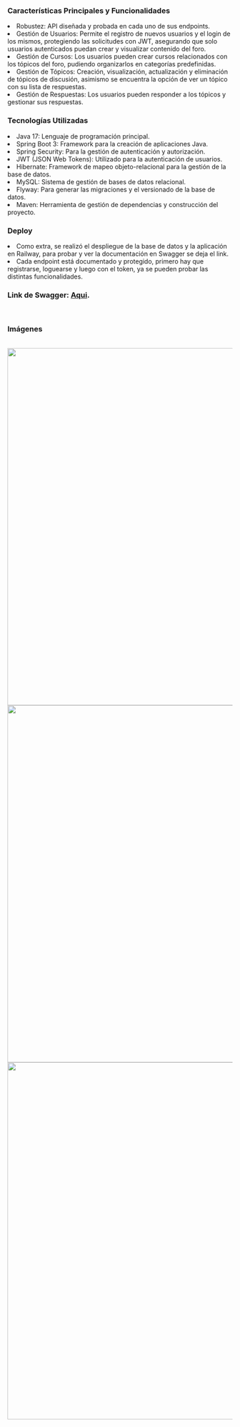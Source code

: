
</div>


### Características Principales y Funcionalidades
<p>
<li>Robustez: API diseñada y probada en cada uno de sus endpoints.</li>
<li>Gestión de Usuarios: Permite el registro de nuevos usuarios y el login de los mismos, protegiendo las solicitudes con JWT, asegurando que solo usuarios autenticados puedan crear y visualizar contenido del foro.</li>
<li>Gestión de Cursos: Los usuarios pueden crear cursos relacionados con los tópicos del foro, pudiendo organizarlos en categorías predefinidas.</li>
<li>Gestión de Tópicos: Creación, visualización, actualización y eliminación de tópicos de discusión, asimismo se encuentra la opción de ver un tópico con su lista de respuestas.</li>
<li>Gestión de Respuestas: Los usuarios pueden responder a los tópicos y gestionar sus respuestas.</li>

### Tecnologías Utilizadas

<li>Java 17: Lenguaje de programación principal.</li>
<li>Spring Boot 3: Framework para la creación de aplicaciones Java.</li>
<li>Spring Security: Para la gestión de autenticación y autorización.</li>
<li>JWT (JSON Web Tokens): Utilizado para la autenticación de usuarios.</li>
<li>Hibernate: Framework de mapeo objeto-relacional para la gestión de la base de datos.</li>
<li>MySQL: Sistema de gestión de bases de datos relacional.</li>
<li>Flyway: Para generar las migraciones y el versionado de la base de datos.</li>
<li>Maven: Herramienta de gestión de dependencias y construcción del proyecto.</li>

### Deploy

<li>Como extra, se realizó el despliegue de la base de datos y la aplicación en Railway, para probar y ver la documentación en Swagger se deja el link.</li>
<li>Cada endpoint está documentado y protegido, primero hay que registrarse, loguearse y luego con el token, ya se pueden probar las distintas funcionalidades.</li>

### Link de Swagger: <a href="https://efficient-abundance-production.up.railway.app/swagger-ui/index.html" target="_blank">Aqui</a>.</li>

</p>
<br>

### Imágenes
</div>

<div align="center">
   <br>
  
  <img style="width:800px;" src="https://i.imgur.com/jZKrFSn.png">
  <br>
  
  <img style="width:800px;" src="https://i.imgur.com/nP4lDBt.png">
  
  <br>
  <img style="width:800px;" src="https://i.imgur.com/3gWlVnm.png">
  
 </div>
<br><br>
  
